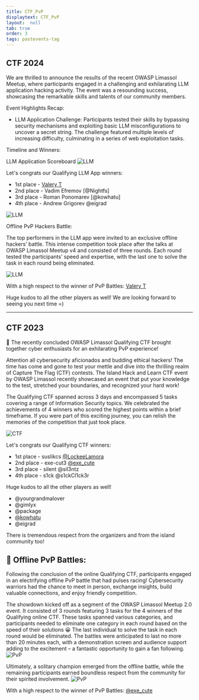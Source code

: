```yaml
---
title: CTF_PvP
displaytext: CTF_PvP
layout:  null
tab: true
order: 3
tags: pastevents-tag
---
```


## CTF 2024

We are thrilled to announce the results of the recent OWASP Limassol Meetup, where participants engaged in a challenging and exhilarating LLM application hacking activity. The event was a resounding success, showcasing the remarkable skills and talents of our community members.

Event Highlights Recap:

* LLM Application Challenge: Participants tested their skills by bypassing security mechanisms and exploiting basic LLM misconfigurations to uncover a secret string. The challenge featured multiple levels of increasing difficulty, culminating in a series of web exploitation tasks.

Timeline and Winners:

LLM Application Scoreboard
![LLM](/www-chapter-limassol/assets/images/llm.jpeg)

Let's congrats our Qualifying LLM App winners: 
* 1st place - [Valery T](https://www.linkedin.com/in/valery-tyukhmenev/)
* 2nd place - Vadim Efremov [@Nightfs]
* 3rd place - Roman Ponomarev [@kowhatu]
* 4th place - Andrew Grigorev @eigrad
  
![LLM](/www-chapter-limassol/assets/images/pvp-1.jpg)

Offline PvP Hackers Battle: 

The top performers in the LLM app were invited to an exclusive offline hackers’ battle. This intense competition took place after the talks at OWASP Limassol Meetup v4 and consisted of three rounds. Each round tested the participants’ speed and expertise, with the last one to solve the task in each round being eliminated.

![LLM](/www-chapter-limassol/assets/images/pvp-2.jpg)

With a high respect to the winner of PvP Battles:
[Valery T](https://www.linkedin.com/in/valery-tyukhmenev/)

Huge kudos to all the other players as well!
We are looking forward to seeing you next time =) 

---------------------
## CTF 2023

🔐 The recently concluded OWASP Limassol Qualifying CTF brought together cyber enthusiasts for an exhilarating PvP experience!

Attention all cybersecurity aficionados and budding ethical hackers! The time has come and gone to test your mettle and dive into the thrilling realm of Capture The Flag (CTF) contests. The Island Hack and Learn CTF event by OWASP Limassol recently showcased an event that put your knowledge to the test, stretched your boundaries, and recognized your hard work!

The Qualifying CTF spanned across 3 days and encompassed 5 tasks covering a range of Information Security topics. We celebrated the achievements of 4 winners who scored the highest points within a brief timeframe. If you were part of this exciting journey, you can relish the memories of the competition that just took place.

![CTF](/www-chapter-limassol/assets/images/ctf.jpg)

Let's congrats our Qualifying CTF winners: 
* 1st place - suslikcs [@LockeeLamora](https://www.linkedin.com/in/suslikcs/)
* 2nd place - exe-cut3 [@exe_cute](https://www.linkedin.com/in/alexrudkovskii/)
* 3rd place - silent @sil3ntz
* 4th place - s1ck @s1ckCl1ck3r

Huge kudos to all the other players as well!
* @yourgrandmalover
* @gimlyx
* @package
* [@kowhatu](https://www.linkedin.com/in/roman-161400287)
* @eigrad 

There is tremendous respect from the organizers and from the island community too! 



## 🤩 Offline PvP Battles: 
Following the conclusion of the online Qualifying CTF, participants engaged in an electrifying offline PvP battle that had pulses racing! Cybersecurity warriors had the chance to meet in person, exchange insights, build valuable connections, and enjoy friendly competition.

The showdown kicked off as a segment of the OWASP Limassol Meetup 2.0 event. It consisted of 3 rounds featuring 3 tasks for the 4 winners of the Qualifying online CTF. These tasks spanned various categories, and participants needed to eliminate one category in each round based on the speed of their solutions 😀 The last individual to solve the task in each round would be eliminated. The battles were anticipated to last no more than 20 minutes each, with a demonstration screen and audience support adding to the excitement – a fantastic opportunity to gain a fan following.
![PvP](/www-chapter-limassol/assets/images/pvp1.jpg)

Ultimately, a solitary champion emerged from the offline battle, while the remaining participants earned boundless respect from the community for their spirited involvement.
![PvP](/www-chapter-limassol/assets/images/pvp2.jpg)

With a high respect to the winner of PvP Battles:
[@exe_cute](https://www.linkedin.com/in/alexrudkovskii/) 

<style>
.talks table th:first-of-type {
    width: 15%;
}
.talks table th:nth-of-type(3) {
    width: 15%;
}
.talks table td:nth-of-type(3) {
    text-align: center;
}
</style>
